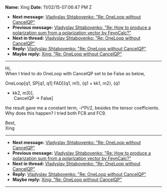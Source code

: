 **Name:** Xing
**Date:** 11/02/15-07:06:47 PM Z

  - **Next message:** [Vladyslav Shtabovenko: "Re: OneLoop without
    CancelQP"](0994.html)
  - **Previous message:** [Vladyslav Shtabovenko: "Re: How to produce a
    polarization sum from a polarization vector by
    FeynCalc?"](0992.html)
  - **Next in thread:** [Vladyslav Shtabovenko: "Re: OneLoop without
    CancelQP"](0994.html)
  - **Reply:** [Vladyslav Shtabovenko: "Re: OneLoop without
    CancelQP"](0994.html)
  - **Maybe reply:** [Xing: "Re: OneLoop without CancelQP"](0996.html)

-----

Hi,  
When I tried to do OneLoop with CancelQP set to be False as below,  

OneLoop[q1, SP[q1, q1] FAD[{q1, m1}, {q1 + kk1, m2}, {q1
+ kk2, m3}],  
 CancelQP -\> False]  

the result gave me a constant term, -i\*Pi/2, besides the tensor
coefficients.  
Why does this happen? I tried both FC8 and FC9.  

Best,  
Xing  

-----

  - **Next message:** [Vladyslav Shtabovenko: "Re: OneLoop without
    CancelQP"](0994.html)
  - **Previous message:** [Vladyslav Shtabovenko: "Re: How to produce a
    polarization sum from a polarization vector by
    FeynCalc?"](0992.html)
  - **Next in thread:** [Vladyslav Shtabovenko: "Re: OneLoop without
    CancelQP"](0994.html)
  - **Reply:** [Vladyslav Shtabovenko: "Re: OneLoop without
    CancelQP"](0994.html)
  - **Maybe reply:** [Xing: "Re: OneLoop without CancelQP"](0996.html)

-----

